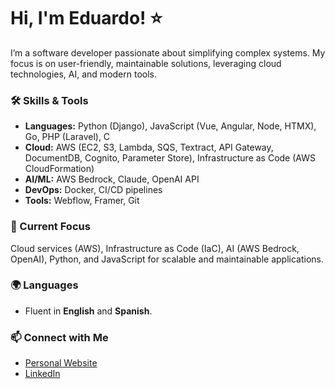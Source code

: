 
# Hi, I'm Eduardo! ⭐

I’m a software developer passionate about simplifying complex systems. My focus is on user-friendly, maintainable solutions, leveraging cloud technologies, AI, and modern tools.

### 🛠 Skills & Tools
- **Languages:** Python (Django), JavaScript (Vue, Angular, Node, HTMX), Go, PHP (Laravel), C
- **Cloud:** AWS (EC2, S3, Lambda, SQS, Textract, API Gateway, DocumentDB, Cognito, Parameter Store), Infrastructure as Code (AWS CloudFormation)
- **AI/ML:** AWS Bedrock, Claude, OpenAI API
- **DevOps:** Docker, CI/CD pipelines
- **Tools:** Webflow, Framer, Git

### 🌱 Current Focus
Cloud services (AWS), Infrastructure as Code (IaC), AI (AWS Bedrock, OpenAI), Python, and JavaScript for scalable and maintainable applications.

### 🌍 Languages
- Fluent in **English**  and **Spanish**.

### 📫 Connect with Me
- [Personal Website](https://sagastvme.duckdns.org/)
- [LinkedIn](https://www.linkedin.com/in/sagastvme)
